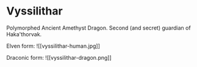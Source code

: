 # Vyssilithar
Polymorphed Ancient Amethyst Dragon. Second (and secret) guardian of Haka'thorvak.


Elven form:
![[vyssilithar-human.jpg]]

Draconic form:
![[vyssilithar-dragon.png]]
